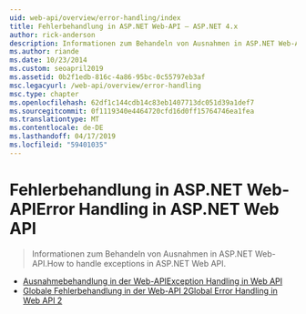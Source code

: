 ```yaml
---
uid: web-api/overview/error-handling/index
title: Fehlerbehandlung in ASP.NET Web-API – ASP.NET 4.x
author: rick-anderson
description: Informationen zum Behandeln von Ausnahmen in ASP.NET Web-API.
ms.author: riande
ms.date: 10/23/2014
ms.custom: seoapril2019
ms.assetid: 0b2f1edb-816c-4a86-95bc-0c55797eb3af
msc.legacyurl: /web-api/overview/error-handling
msc.type: chapter
ms.openlocfilehash: 62df1c144cdb14c83eb1407713dc051d39a1def7
ms.sourcegitcommit: 0f1119340e4464720cfd16d0ff15764746ea1fea
ms.translationtype: MT
ms.contentlocale: de-DE
ms.lasthandoff: 04/17/2019
ms.locfileid: "59401035"
---
```

# <a name="error-handling-in-aspnet-web-api"></a><span data-ttu-id="ce4c1-103">Fehlerbehandlung in ASP.NET Web-API</span><span class="sxs-lookup"><span data-stu-id="ce4c1-103">Error Handling in ASP.NET Web API</span></span>

> <span data-ttu-id="ce4c1-104">Informationen zum Behandeln von Ausnahmen in ASP.NET Web-API.</span><span class="sxs-lookup"><span data-stu-id="ce4c1-104">How to handle exceptions in ASP.NET Web API.</span></span>


- [<span data-ttu-id="ce4c1-105">Ausnahmebehandlung in der Web-API</span><span class="sxs-lookup"><span data-stu-id="ce4c1-105">Exception Handling in Web API</span></span>](exception-handling.md)
- [<span data-ttu-id="ce4c1-106">Globale Fehlerbehandlung in der Web-API 2</span><span class="sxs-lookup"><span data-stu-id="ce4c1-106">Global Error Handling in Web API 2</span></span>](web-api-global-error-handling.md)
